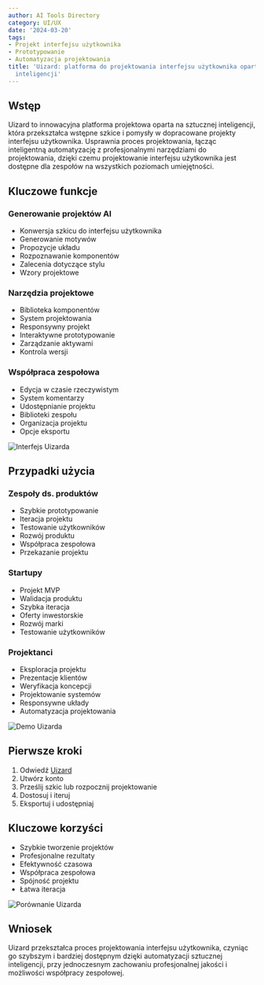 ```yaml
---
author: AI Tools Directory
category: UI/UX
date: '2024-03-20'
tags:
- Projekt interfejsu użytkownika
- Prototypowanie
- Automatyzacja projektowania
title: 'Uizard: platforma do projektowania interfejsu użytkownika oparta na sztucznej
  inteligencji'
---
```


## Wstęp

Uizard to innowacyjna platforma projektowa oparta na sztucznej inteligencji, która przekształca wstępne szkice i pomysły w dopracowane projekty interfejsu użytkownika. Usprawnia proces projektowania, łącząc inteligentną automatyzację z profesjonalnymi narzędziami do projektowania, dzięki czemu projektowanie interfejsu użytkownika jest dostępne dla zespołów na wszystkich poziomach umiejętności.

## Kluczowe funkcje

### Generowanie projektów AI
- Konwersja szkicu do interfejsu użytkownika
- Generowanie motywów
- Propozycje układu
- Rozpoznawanie komponentów
- Zalecenia dotyczące stylu
- Wzory projektowe

### Narzędzia projektowe
- Biblioteka komponentów
- System projektowania
- Responsywny projekt
- Interaktywne prototypowanie
- Zarządzanie aktywami
- Kontrola wersji

### Współpraca zespołowa
- Edycja w czasie rzeczywistym
- System komentarzy
- Udostępnianie projektu
- Biblioteki zespołu
- Organizacja projektu
- Opcje eksportu

![Interfejs Uizarda](/imgs/uizard/interface.jpg)

## Przypadki użycia

### Zespoły ds. produktów
- Szybkie prototypowanie
- Iteracja projektu
- Testowanie użytkowników
- Rozwój produktu
- Współpraca zespołowa
- Przekazanie projektu

### Startupy
- Projekt MVP
- Walidacja produktu
- Szybka iteracja
- Oferty inwestorskie
- Rozwój marki
- Testowanie użytkowników

### Projektanci
- Eksploracja projektu
- Prezentacje klientów
- Weryfikacja koncepcji
- Projektowanie systemów
- Responsywne układy
- Automatyzacja projektowania

![Demo Uizarda](/imgs/uizard/demo.jpg)

## Pierwsze kroki

1. Odwiedź [Uizard](https://uizard.io)
2. Utwórz konto
3. Prześlij szkic lub rozpocznij projektowanie
4. Dostosuj i iteruj
5. Eksportuj i udostępniaj

## Kluczowe korzyści

- Szybkie tworzenie projektów
- Profesjonalne rezultaty
- Efektywność czasowa
- Współpraca zespołowa
- Spójność projektu
- Łatwa iteracja

![Porównanie Uizarda](/imgs/uizard/comparison.jpg)

## Wniosek

Uizard przekształca proces projektowania interfejsu użytkownika, czyniąc go szybszym i bardziej dostępnym dzięki automatyzacji sztucznej inteligencji, przy jednoczesnym zachowaniu profesjonalnej jakości i możliwości współpracy zespołowej.